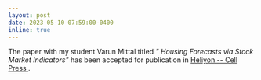 ```yaml
---
layout: post
date: 2023-05-10 07:59:00-0400
inline: true
---
```


The paper with my student Varun Mittal titled <i>"
Housing Forecasts via Stock Market Indicators"</i> has been accepted for publication in  <a href="https://www.cell.com/heliyon/home"> Heliyon -- Cell Press </a>.
